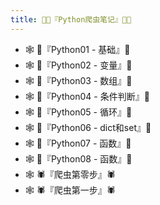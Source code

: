 ```yaml
---
title: 🐱‍💻『Python爬虫笔记』🐱‍💻
---
```


- 🕸️ 🐍『Python01 - 基础』🐍 
- 🕸️ 🐍『Python02 - 变量』🐍 
- 🕸️ 🐍『Python03 - 数组』🐍 
- 🕸️ 🐍『Python04 - 条件判断』🐍 
- 🕸️ 🐍『Python05 - 循环』🐍 
- 🕸️ 🐍『Python06 - dict和set』🐍 
- 🕸️ 🐍『Python07 - 函数』🐍 
- 🕸️ 🐍『Python08 - 函数』🐍 
- 🕸️ 🕷️『爬虫第零步』🕷️ 
- 🕸️ 🕷️『爬虫第一步』🕷️
